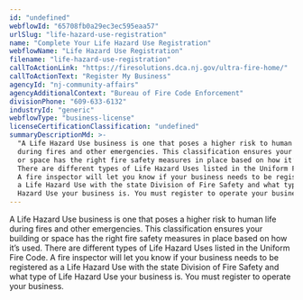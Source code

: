 ```yaml
---
id: "undefined"
webflowId: "65708fb0a29ec3ec595eaa57"
urlSlug: "life-hazard-use-registration"
name: "Complete Your Life Hazard Use Registration"
webflowName: "Life Hazard Use Registration"
filename: "life-hazard-use-registration"
callToActionLink: "https://firesolutions.dca.nj.gov/ultra-fire-home/"
callToActionText: "Register My Business"
agencyId: "nj-community-affairs"
agencyAdditionalContext: "Bureau of Fire Code Enforcement"
divisionPhone: "609-633-6132"
industryId: "generic"
webflowType: "business-license"
licenseCertificationClassification: "undefined"
summaryDescriptionMd: >-
  "A Life Hazard Use business is one that poses a higher risk to human life
  during fires and other emergencies. This classification ensures your building
  or space has the right fire safety measures in place based on how it’s used.
  There are different types of Life Hazard Uses listed in the Uniform Fire Code.
  A fire inspector will let you know if your business needs to be registered as
  a Life Hazard Use with the state Division of Fire Safety and what type of Life
  Hazard Use your business is. You must register to operate your business."
---
```


A Life Hazard Use business is one that poses a higher risk to human life during
fires and other emergencies. This classification ensures your building or space
has the right fire safety measures in place based on how it’s used. There are
different types of Life Hazard Uses listed in the Uniform Fire Code. A fire
inspector will let you know if your business needs to be registered as a Life
Hazard Use with the state Division of Fire Safety and what type of Life Hazard
Use your business is. You must register to operate your business.
